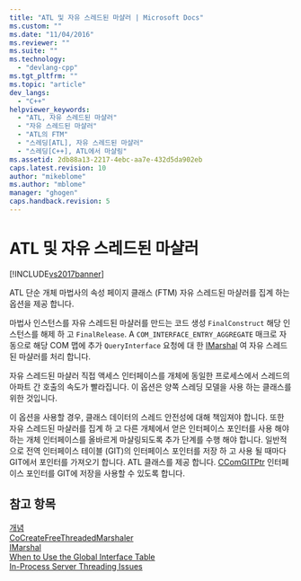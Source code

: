 ```yaml
---
title: "ATL 및 자유 스레드된 마샬러 | Microsoft Docs"
ms.custom: ""
ms.date: "11/04/2016"
ms.reviewer: ""
ms.suite: ""
ms.technology: 
  - "devlang-cpp"
ms.tgt_pltfrm: ""
ms.topic: "article"
dev_langs: 
  - "C++"
helpviewer_keywords: 
  - "ATL, 자유 스레드된 마샬러"
  - "자유 스레드된 마샬러"
  - "ATL의 FTM"
  - "스레딩[ATL], 자유 스레드된 마샬러"
  - "스레딩[C++], ATL에서 마샬링"
ms.assetid: 2db88a13-2217-4ebc-aa7e-432d5da902eb
caps.latest.revision: 10
author: "mikeblome"
ms.author: "mblome"
manager: "ghogen"
caps.handback.revision: 5
---
```

# ATL 및 자유 스레드된 마샬러
[!INCLUDE[vs2017banner](../assembler/inline/includes/vs2017banner.md)]

ATL 단순 개체 마법사의 속성 페이지 클래스 \(FTM\) 자유 스레드된 마샬러를 집계 하는 옵션을 제공 합니다.  
  
 마법사 인스턴스를 자유 스레드된 마샬러를 만드는 코드 생성 `FinalConstruct` 해당 인스턴스를 해제 하 고 `FinalRelease`.  A `COM_INTERFACE_ENTRY_AGGREGATE` 매크로 자동으로 해당 COM 맵에 추가 `QueryInterface` 요청에 대 한  [IMarshal](http://msdn.microsoft.com/library/windows/desktop/dd542707) 여 자유 스레드된 마샬러를 처리 합니다.  
  
 자유 스레드된 마샬러 직접 액세스 인터페이스를 개체에 동일한 프로세스에서 스레드의 아파트 간 호출의 속도가 빨라집니다.  이 옵션은 양쪽 스레딩 모델을 사용 하는 클래스를 위한 것입니다.  
  
 이 옵션을 사용할 경우, 클래스 데이터의 스레드 안전성에 대해 책임져야 합니다.  또한 자유 스레드된 마샬러를 집계 하 고 다른 개체에서 얻은 인터페이스 포인터를 사용 해야 하는 개체 인터페이스를 올바르게 마샬링되도록 추가 단계를 수행 해야 합니다.  일반적으로 전역 인터페이스 테이블 \(GIT\)의 인터페이스 포인터를 저장 하 고 사용 될 때마다 GIT에서 포인터를 가져오기 합니다.  ATL 클래스를 제공 합니다.  [CComGITPtr](../atl/reference/ccomgitptr-class.md) 인터페이스 포인터를 GIT에 저장을 사용할 수 있도록 합니다.  
  
## 참고 항목  
 [개념](../atl/active-template-library-atl-concepts.md)   
 [CoCreateFreeThreadedMarshaler](http://msdn.microsoft.com/library/windows/desktop/ms694500)   
 [IMarshal](http://msdn.microsoft.com/library/windows/desktop/dd542707)   
 [When to Use the Global Interface Table](http://msdn.microsoft.com/library/windows/desktop/ms693729)   
 [In\-Process Server Threading Issues](http://msdn.microsoft.com/library/windows/desktop/ms687205)